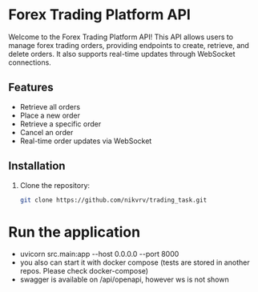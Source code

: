 # Forex Trading Platform API

Welcome to the Forex Trading Platform API! This API allows users to manage forex trading orders, providing endpoints to create, retrieve, and delete orders. It also supports real-time updates through WebSocket connections.

## Features

- Retrieve all orders
- Place a new order
- Retrieve a specific order
- Cancel an order
- Real-time order updates via WebSocket

## Installation

1. Clone the repository:
   ```bash
   git clone https://github.com/nikvrv/trading_task.git

# Run the application
- uvicorn src.main:app --host 0.0.0.0 --port 8000
- you also can start it with docker compose (tests are stored in another repos. Please check docker-compose)
- swagger is available on /api/openapi, however ws is not shown
